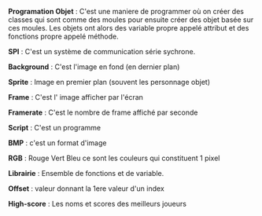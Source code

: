 **Programation Objet** :
	C'est une maniere de programmer où on créer des classes qui sont comme des moules pour ensuite créer des objet basée sur ces moules. Les objets ont alors des variable propre appelé attribut et des fonctions propre appelé méthode.

**SPI** :
	C'est un système de communication série sychrone.

**Background** : C'est l'image en fond (en dernier plan)

**Sprite** : Image en premier plan (souvent les personnage objet)

**Frame** : C'est l' image afficher par l'écran

**Framerate** : C'est le nombre de frame affiché par seconde

**Script** : C'est un programme

**BMP** : c'est un format d'image

**RGB** : Rouge Vert Bleu ce sont les couleurs qui constituent 1 pixel

**Librairie** : Ensemble de fonctions et de variable.

**Offset** : valeur donnant la 1ere valeur d'un index

**High-score** : Les noms et scores des meilleurs joueurs
